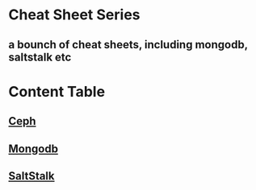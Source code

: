 # Cheat Sheet Series

## a bounch of cheat sheets, including mongodb, saltstalk etc

# Content Table

## [Ceph](https://github.com/zhangchenchen/Cheat-Sheet-Series/blob/master/Ceph.md)

## [Mongodb]()

## [SaltStalk](https://github.com/zhangchenchen/Cheat-Sheet-Series/blob/master/SaltStalk.md)